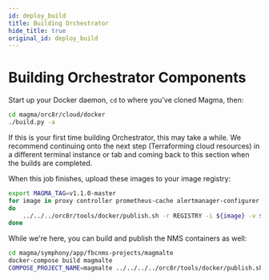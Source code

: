 ```yaml
---
id: deploy_build
title: Building Orchestrator
hide_title: true
original_id: deploy_build
---
```


# Building Orchestrator Components

Start up your Docker daemon, `cd` to where you've cloned Magma, then:

```bash
cd magma/orc8r/cloud/docker
./build.py -a
```

If this is your first time building Orchestrator, this may take a while. We
recommend continuing onto the next step (Terraforming cloud resources) in a
different terminal instance or tab and coming back to this section when the
builds are completed.

When this job finishes, upload these images to your image registry:

```bash
export MAGMA_TAG=v1.1.0-master
for image in proxy controller prometheus-cache alertmanager-configurer prometheus-configurer grafana
do
    ../../../orc8r/tools/docker/publish.sh -r REGISTRY -i ${image} -v ${MAGMA_TAG}
done
```

While we're here, you can build and publish the NMS containers as well:

```bash
cd magma/symphony/app/fbcnms-projects/magmalte
docker-compose build magmalte
COMPOSE_PROJECT_NAME=magmalte ../../../../orc8r/tools/docker/publish.sh -r REGISTRY -i magmalte -v ${MAGMA_TAG}
```
